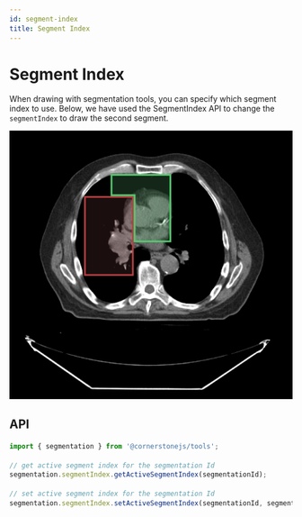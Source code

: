 ```yaml
---
id: segment-index
title: Segment Index
---
```


# Segment Index

When drawing with segmentation tools, you can specify which segment index to use. Below, we have used the SegmentIndex API to change the `segmentIndex` to draw the second segment.



<div style={{textAlign: 'center', width: '500px'}}>

![](../../../assets/segment-index.png)

</div>

## API

```js
import { segmentation } from '@cornerstonejs/tools';

// get active segment index for the segmentation Id
segmentation.segmentIndex.getActiveSegmentIndex(segmentationId);

// set active segment index for the segmentation Id
segmentation.segmentIndex.setActiveSegmentIndex(segmentationId, segmentIndex);
```

```
